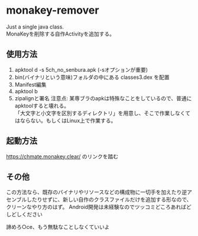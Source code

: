 # monakey-remover
Just a single java class.  
MonaKeyを削除する自作Activityを追加する。
## 使用方法
1. apktool d -s 5ch_no_senbura.apk (-sオプションが重要)
2. bin(バイナリという意味)フォルダの中にある classes3.dex を配置
3. Manifest編集
4. apktool b
5. zipalignと署名
注意点: 某専ブラのapkは特殊なことをしているので、普通にapktoolすると壊れる。  
「大文字と小文字を区別するディレクトリ」を用意し、そこで作業しなくてはならない。もしくはLinux上で作業する。
## 起動方法
https://chmate.monakey.clear/ のリンクを踏む
## その他
この方法なら、既存のバイナリやリソースなどの構成物に一切手を加えたり逆アセンブルしたりせずに、新しい自作のクラスファイルだけを追加する形なので、クリーンなやり方のはず。
Android開発は未経験なのでツッコミどころあればどしどしください

諦めろ○ce、もう無駄なことしなくていいよ
